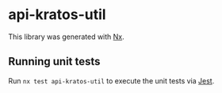 # api-kratos-util

This library was generated with [Nx](https://nx.dev).

## Running unit tests

Run `nx test api-kratos-util` to execute the unit tests via [Jest](https://jestjs.io).
